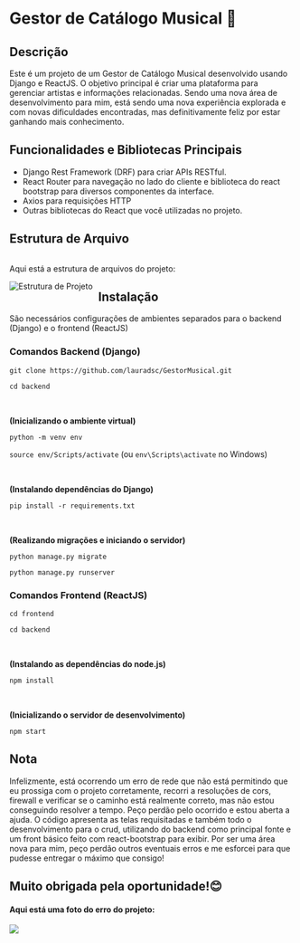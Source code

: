 <h1>Gestor de Catálogo Musical 🎵</h1>
<h2>Descrição</h2>

Este é um projeto de um Gestor de Catálogo Musical desenvolvido usando Django e ReactJS. O objetivo principal é criar uma plataforma para gerenciar artistas e informações relacionadas.
Sendo uma nova área de desenvolvimento para mim, está sendo uma nova experiência explorada e com novas dificuldades encontradas, mas definitivamente feliz por estar ganhando mais conhecimento.

<h2>Funcionalidades e Bibliotecas Principais</h2>

- Django Rest Framework (DRF) para criar APIs RESTful.
- React Router para navegação no lado do cliente e biblioteca do react bootstrap para diversos componentes da interface.
- Axios para requisições HTTP
- Outras bibliotecas do React que você utilizadas no projeto.

<h2>Estrutura de Arquivo</h2>

<div style="overflow: hidden;">
  <p>Aqui está a estrutura de arquivos do projeto:</p>
  <img src="https://github.com/lauradsc/GestorMusical/assets/99484087/d1e88ac2-bd58-4fc0-b6c7-4ab0f250a6ce" alt="Estrutura de Projeto" style="float: left; margin-right: 10px;">

<h2>Instalação</h2>

São necessários configurações de ambientes separados para o backend (Django) e o frontend (ReactJS)

<h3>Comandos Backend (Django)</h3>

<p><code>git clone https://github.com/lauradsc/GestorMusical.git</code></p>
<p><code>cd backend</code></p>

<br>

<b>(Inicializando o ambiente virtual)</b><br>
<p><code>python -m venv env</code></p>
<p><code>source env/Scripts/activate</code> (ou <code>env\Scripts\activate</code> no Windows)</p>

<br>

<b>(Instalando dependências do Django)</b><br>
<p><code>pip install -r requirements.txt</code></p>

<br>

<b>(Realizando migrações e iniciando o servidor)</b><br>
<p><code>python manage.py migrate</code></p>
<p><code>python manage.py runserver</code></p>

<h3>Comandos Frontend (ReactJS)</h3>

<p><code>cd frontend</code></p>
<p><code>cd backend</code></p>

<br>

<b>(Instalando as dependências do node.js)</b><br>
<p><code>npm install</code></p>

<br>

<b>(Inicializando o servidor de desenvolvimento)</b><br>
<p><code>npm start</code></p>

<h2>Nota</h2>
<p> Infelizmente, está ocorrendo um erro de rede que não está permitindo que eu prossiga com o projeto corretamente, recorri a resoluções de cors, firewall e verificar se o caminho está realmente correto, mas não estou conseguindo resolver a tempo. Peço perdão pelo ocorrido e estou aberta a ajuda.
O código apresenta as telas requisitadas e também todo o desenvolvimento para o crud, utilizando do backend como principal fonte e um front básico feito com react-bootstrap para exibir.
Por ser uma área nova para mim, peço perdão outros eventuais erros e me esforcei para que pudesse entregar o máximo que consigo!</p>

<h2>Muito obrigada pela oportunidade!😊</h2>

<h4>Aqui está uma foto do erro do projeto: </h4>
<img src="https://github.com/lauradsc/GestorMusical/assets/99484087/c136b0e4-db9c-4986-885d-53e7fd8df486">






